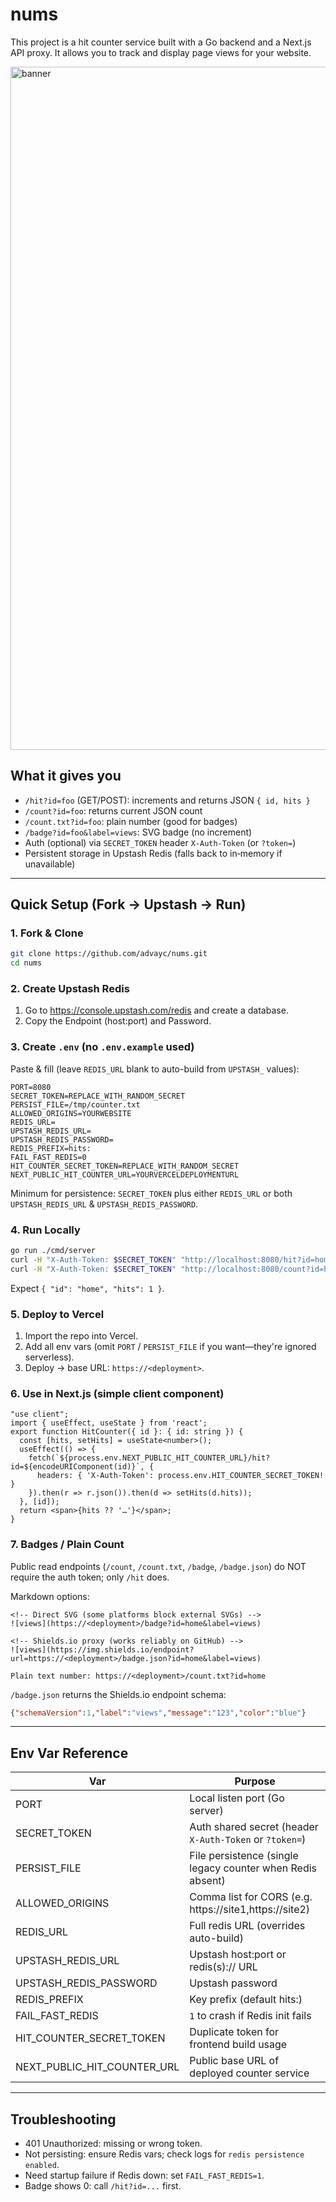 # nums

This project is a hit counter service built with a Go backend and a Next.js API proxy. It allows you to track and display page views for your website.

<img width="1920" height="1093" alt="banner" src="https://github.com/user-attachments/assets/bd074a80-ea82-43a6-9649-bc00ab7d1446" />

## What it gives you
- `/hit?id=foo` (GET/POST): increments and returns JSON `{ id, hits }`
- `/count?id=foo`: returns current JSON count
- `/count.txt?id=foo`: plain number (good for badges)
- `/badge?id=foo&label=views`: SVG badge (no increment)
- Auth (optional) via `SECRET_TOKEN` header `X-Auth-Token` (or `?token=`)
- Persistent storage in Upstash Redis (falls back to in‑memory if unavailable)

---
## Quick Setup (Fork -> Upstash -> Run)

### 1. Fork & Clone
```bash
git clone https://github.com/advayc/nums.git
cd nums
```

### 2. Create Upstash Redis
1. Go to https://console.upstash.com/redis and create a database.
2. Copy the Endpoint (host:port) and Password.

### 3. Create `.env` (no `.env.example` used)
Paste & fill (leave `REDIS_URL` blank to auto-build from `UPSTASH_` values):
```
PORT=8080
SECRET_TOKEN=REPLACE_WITH_RANDOM_SECRET
PERSIST_FILE=/tmp/counter.txt
ALLOWED_ORIGINS=YOURWEBSITE
REDIS_URL=
UPSTASH_REDIS_URL=
UPSTASH_REDIS_PASSWORD=
REDIS_PREFIX=hits:
FAIL_FAST_REDIS=0
HIT_COUNTER_SECRET_TOKEN=REPLACE_WITH_RANDOM_SECRET
NEXT_PUBLIC_HIT_COUNTER_URL=YOURVERCELDEPLOYMENTURL
```
Minimum for persistence: `SECRET_TOKEN` plus either `REDIS_URL` or both `UPSTASH_REDIS_URL` & `UPSTASH_REDIS_PASSWORD`.

### 4. Run Locally
```bash
go run ./cmd/server
curl -H "X-Auth-Token: $SECRET_TOKEN" "http://localhost:8080/hit?id=home"
curl -H "X-Auth-Token: $SECRET_TOKEN" "http://localhost:8080/count?id=home"
```
Expect `{ "id": "home", "hits": 1 }`.

### 5. Deploy to Vercel
1. Import the repo into Vercel.
2. Add all env vars (omit `PORT` / `PERSIST_FILE` if you want—they're ignored serverless).
3. Deploy → base URL: `https://<deployment>`.

### 6. Use in Next.js (simple client component)
```tsx
"use client";
import { useEffect, useState } from 'react';
export function HitCounter({ id }: { id: string }) {
  const [hits, setHits] = useState<number>();
  useEffect(() => {
    fetch(`${process.env.NEXT_PUBLIC_HIT_COUNTER_URL}/hit?id=${encodeURIComponent(id)}`, {
      headers: { 'X-Auth-Token': process.env.HIT_COUNTER_SECRET_TOKEN! }
    }).then(r => r.json()).then(d => setHits(d.hits));
  }, [id]);
  return <span>{hits ?? '…'}</span>;
}
```

### 7. Badges / Plain Count
Public read endpoints (`/count`, `/count.txt`, `/badge`, `/badge.json`) do NOT require the auth token; only `/hit` does.

Markdown options:
```
<!-- Direct SVG (some platforms block external SVGs) -->
![views](https://<deployment>/badge?id=home&label=views)

<!-- Shields.io proxy (works reliably on GitHub) -->
![views](https://img.shields.io/endpoint?url=https://<deployment>/badge.json?id=home&label=views)

Plain text number: https://<deployment>/count.txt?id=home
```

`/badge.json` returns the Shields.io endpoint schema:
```json
{"schemaVersion":1,"label":"views","message":"123","color":"blue"}
```

---
## Env Var Reference
| Var | Purpose |
|-----|---------|
| PORT | Local listen port (Go server) |
| SECRET_TOKEN | Auth shared secret (header `X-Auth-Token` or `?token=`) |
| PERSIST_FILE | File persistence (single legacy counter when Redis absent) |
| ALLOWED_ORIGINS | Comma list for CORS (e.g. https://site1,https://site2) |
| REDIS_URL | Full redis URL (overrides auto-build) |
| UPSTASH_REDIS_URL | Upstash host:port or redis(s):// URL |
| UPSTASH_REDIS_PASSWORD | Upstash password |
| REDIS_PREFIX | Key prefix (default hits:) |
| FAIL_FAST_REDIS | `1` to crash if Redis init fails |
| HIT_COUNTER_SECRET_TOKEN | Duplicate token for frontend build usage |
| NEXT_PUBLIC_HIT_COUNTER_URL | Public base URL of deployed counter service |

---
## Troubleshooting
- 401 Unauthorized: missing or wrong token.
- Not persisting: ensure Redis vars; check logs for `redis persistence enabled`.
- Need startup failure if Redis down: set `FAIL_FAST_REDIS=1`.
- Badge shows 0: call `/hit?id=...` first.
